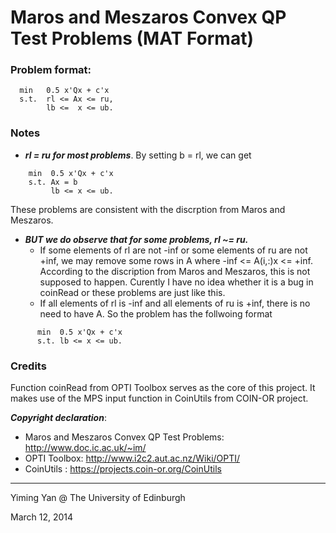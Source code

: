 Maros and Meszaros Convex QP Test Problems (MAT Format)
=========================================================

### Problem format:
```
  min   0.5 x'Qx + c'x 
  s.t.  rl <= Ax <= ru,
        lb <=  x <= ub.
```

### Notes
* ***rl = ru for most problems***. By setting b = rl, we can get
```
    min  0.5 x'Qx + c'x
    s.t. Ax = b 				
         lb <= x <= ub.
```
These problems are consistent with the discrption from Maros and Meszaros.

* ***BUT we do observe that for some problems, rl ~= ru.***
  * If some elements of rl are not -inf or some elements of ru are not +inf, we may remove some rows in A where -inf <= A(i,:)x <= +inf. According to the discription from Maros and Meszaros, this is not supposed to happen. Curently I have no idea whether it is a bug in coinRead or these problems are just like this.
  * If all elements of rl is -inf and all elements of ru is +inf, there is no need to have A. So the problem has the follwoing format
```
      min  0.5 x'Qx + c'x
      s.t. lb <= x <= ub.
```


### Credits
Function coinRead from OPTI Toolbox serves as the core of this project. It makes use of the MPS input function in CoinUtils from COIN-OR project.

***Copyright declaration***:

* Maros and Meszaros Convex QP Test Problems: http://www.doc.ic.ac.uk/~im/
* OPTI Toolbox: http://www.i2c2.aut.ac.nz/Wiki/OPTI/
* CoinUtils   : https://projects.coin-or.org/CoinUtils




- - -
Yiming Yan @ The University of Edinburgh

March 12, 2014
